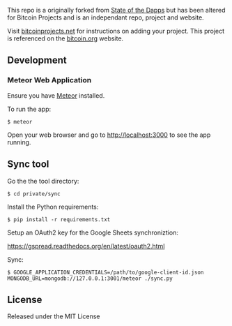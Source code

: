 This repo is a originally forked from [State of the Dapps](https://github.com/state-of-the-dapps/state-of-the-dapps) but has been altered for Bitcoin Projects and is an independant repo, project and website.

Visit [bitcoinprojects.net](https://bitcoinprojects.net/) for instructions on adding your project. This project is referenced on the [bitcoin.org](https://bitcoin.org/en/resources) website. 

## Development

### Meteor Web Application

Ensure you have [Meteor](https://www.meteor.com/install) installed.

To run the app:

    $ meteor

Open your web browser and go to [http://localhost:3000](http://localhost:3000) to see the app running.

## Sync tool

Go the the tool directory:

    $ cd private/sync

Install the Python requirements:

    $ pip install -r requirements.txt

Setup an OAuth2 key for the Google Sheets synchroniztion:

https://gspread.readthedocs.org/en/latest/oauth2.html

Sync:

    $ GOOGLE_APPLICATION_CREDENTIALS=/path/to/google-client-id.json MONGODB_URL=mongodb://127.0.0.1:3001/meteor ./sync.py

## License

Released under the MIT License
